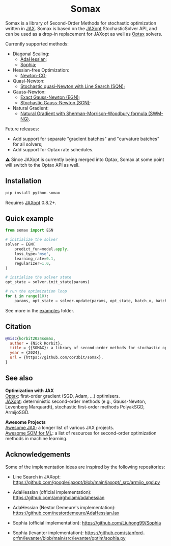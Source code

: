 <h1 align='center'>Somax</h1>

Somax is a library of Second-Order Methods for stochastic optimization
written in [JAX](https://github.com/google/jax).
Somax is based on the [JAXopt](https://github.com/google/jaxopt) StochasticSolver API,
and can be used as a drop-in
replacement for JAXopt as well as
[Optax](https://github.com/google-deepmind/optax) solvers.

Currently supported methods:

- Diagonal Scaling:
    - [AdaHessian](https://ojs.aaai.org/index.php/AAAI/article/view/17275);
    - [Sophia](https://arxiv.org/abs/2305.14342);
- Hessian-free Optimization:
    - [Newton-CG](https://epubs.siam.org/doi/10.1137/10079923X);
- Quasi-Newton:
    - [Stochastic quasi-Newton with Line Search (SQN)](https://www.sciencedirect.com/science/article/pii/S0005109821000236);
- Gauss-Newton:
    - [Exact Gauss-Newton (EGN)](https://arxiv.org/abs/2405.14402);
    - [Stochastic Gauss-Newton (SGN)](https://arxiv.org/abs/2006.02409);
- Natural Gradient:
    - [Natural Gradient with Sherman-Morrison-Woodbury formula (SWM-NG)](https://arxiv.org/abs/1906.02353).

Future releases:

- Add support for separate "gradient batches"
  and "curvature batches" for all solvers;
- Add support for Optax rate schedules.

⚠️ Since JAXopt is currently being merged into Optax,
Somax at some point will switch to the Optax API as well.

## Installation

```bash
pip install python-somax
```

Requires [JAXopt](https://github.com/patrick-kidger/equinox) 0.8.2+.

## Quick example

```py
from somax import EGN

# initialize the solver
solver = EGN(
    predict_fun=model.apply,
    loss_type='mse',
    learning_rate=0.1,
    regularizer=1.0,
)

# initialize the solver state
opt_state = solver.init_state(params)

# run the optimization loop
for i in range(10):
    params, opt_state = solver.update(params, opt_state, batch_x, batch_y)
```

See more in the [examples](examples) folder.

## Citation

```bibtex
@misc{korbit2024somax,
  author = {Nick Korbit},
  title = {{SOMAX}: a library of second-order methods for stochastic optimization written in {JAX}},
  year = {2024},
  url = {https://github.com/cor3bit/somax},
}
```

## See also

**Optimization with JAX**  
[Optax](https://github.com/google-deepmind/optax): first-order gradient (SGD, Adam, ...) optimisers.  
[JAXopt](https://github.com/google/jaxopt): deterministic second-order methods (e.g., Gauss-Newton, Levenberg
Marquardt), stochastic first-order methods PolyakSGD, ArmijoSGD.

**Awesome Projects**  
[Awesome JAX](https://github.com/n2cholas/awesome-jax): a longer list of various JAX projects.  
[Awesome SOM for ML](https://github.com/cor3bit/awesome-som4ml): a list
of resources for second-order optimization methods in machine learning.

## Acknowledgements

Some of the implementation ideas are inspired by the following repositories:

- Line Search in JAXopt: https://github.com/google/jaxopt/blob/main/jaxopt/_src/armijo_sgd.py

- AdaHessian (official implementation): https://github.com/amirgholami/adahessian

- AdaHessian (Nestor Demeure's implementation): https://github.com/nestordemeure/AdaHessianJax

- Sophia (official implementation): https://github.com/Liuhong99/Sophia

- Sophia (levanter implementation): https://github.com/stanford-crfm/levanter/blob/main/src/levanter/optim/sophia.py

